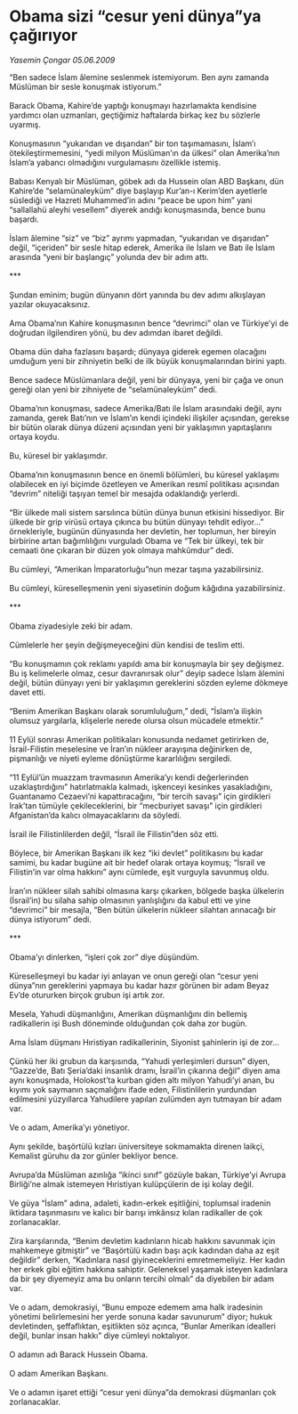 # Obama sizi “cesur yeni dünya”ya çağırıyor

*Yasemin Çongar 05.06.2009*

<div class="taraf_structure_2col_1zq">
<div class="margen_n">



 <p>“Ben sadece İslam âlemine seslenmek istemiyorum. Ben aynı zamanda Müslüman bir sesle konuşmak istiyorum.” <br/><br/>Barack Obama, Kahire’de yaptığı konuşmayı hazırlamakta kendisine yardımcı olan uzmanları, geçtiğimiz haftalarda birkaç kez bu sözlerle uyarmış. <br/><br/>Konuşmasının “yukarıdan ve dışarıdan” bir ton taşımamasını, İslam’ı ötekileştirmemesini, “yedi milyon Müslüman’ın da ülkesi” olan Amerika’nın İslam’a yabancı olmadığını vurgulamasını özellikle istemiş. <br/><br/>Babası Kenyalı bir Müslüman, göbek adı da Hussein olan ABD Başkanı, dün Kahire’de “selamünaleyküm” diye başlayıp Kur’an-ı Kerim’den ayetlerle süslediği ve Hazreti Muhammed’in adını “peace be upon him” yani “sallallahü aleyhi vesellem” diyerek andığı konuşmasında, bence bunu başardı. <br/><br/>İslam âlemine “siz” ve “biz” ayrımı yapmadan, “yukarıdan ve dışarıdan” değil, “içeriden” bir sesle hitap ederek, Amerika ile İslam ve Batı ile İslam arasında “yeni bir başlangıç” yolunda dev bir adım attı. <br/><br/>*** <br/><br/>Şundan eminim; bugün dünyanın dört yanında bu dev adımı alkışlayan yazılar okuyacaksınız. <br/><br/>Ama Obama’nın Kahire konuşmasının bence “devrimci” olan ve Türkiye’yi de doğrudan ilgilendiren yönü, bu dev adımdan ibaret değildi. <br/><br/>Obama dün daha fazlasını başardı; dünyaya giderek egemen olacağını umduğum yeni bir zihniyetin belki de ilk büyük konuşmalarından birini yaptı. <br/><br/>Bence sadece Müslümanlara değil, yeni bir dünyaya, yeni bir çağa ve onun gereği olan yeni bir zihniyete de “selamünaleyküm” dedi. <br/><br/>Obama’nın konuşması, sadece Amerika/Batı ile İslam arasındaki değil, aynı zamanda, gerek Batı’nın ve İslam’ın kendi içindeki ilişkiler açısından, gerekse bir bütün olarak dünya düzeni açısından yeni bir yaklaşımın yapıtaşlarını ortaya koydu. <br/><br/>Bu, küresel bir yaklaşımdır. <br/><br/>Obama’nın konuşmasının bence en önemli bölümleri, bu küresel yaklaşımı olabilecek en iyi biçimde özetleyen ve Amerikan resmî politikası açısından “devrim” niteliği taşıyan temel bir mesajda odaklandığı yerlerdi. <br/><br/>“Bir ülkede mali sistem sarsılınca bütün dünya bunun etkisini hissediyor. Bir ülkede bir grip virüsü ortaya çıkınca bu bütün dünyayı tehdit ediyor...” örnekleriyle, bugünün dünyasında her devletin, her toplumun, her bireyin birbirine artan bağımlılığını vurguladı Obama ve “Tek bir ülkeyi, tek bir cemaati öne çıkaran bir düzen yok olmaya mahkûmdur” dedi. <br/><br/>Bu cümleyi, “Amerikan İmparatorluğu”nun mezar taşına yazabilirsiniz. <br/><br/>Bu cümleyi, küreselleşmenin yeni siyasetinin doğum kâğıdına yazabilirsiniz. <br/><br/>*** <br/><br/>Obama ziyadesiyle zeki bir adam. <br/><br/>Cümlelerle her şeyin değişmeyeceğini dün kendisi de teslim etti. <br/><br/>“Bu konuşmamın çok reklamı yapıldı ama bir konuşmayla bir şey değişmez. Bu iş kelimelerle olmaz, cesur davranırsak olur” deyip sadece İslam âlemini değil, bütün dünyayı yeni bir yaklaşımın gereklerini sözden eyleme dökmeye davet etti. <br/><br/>“Benim Amerikan Başkanı olarak sorumluluğum,” dedi, “İslam’a ilişkin olumsuz yargılarla, klişelerle nerede olursa olsun mücadele etmektir.” <br/><br/>11 Eylül sonrası Amerikan politikaları konusunda nedamet getirirken de, İsrail-Filistin meselesine ve İran’ın nükleer arayışına değinirken de, pişmanlığı ve niyeti eyleme dönüştürme kararlılığını sergiledi. <br/><br/>“11 Eylül’ün muazzam travmasının Amerika’yı kendi değerlerinden uzaklaştırdığını” hatırlatmakla kalmadı, işkenceyi kesinkes yasakladığını, Guantanamo Cezaevi’ni kapattıracağını, “bir tercih savaşı” için girdikleri Irak’tan tümüyle çekileceklerini, bir “mecburiyet savaşı” için girdikleri Afganistan’da kalıcı olmayacaklarını da söyledi. <br/><br/>İsrail ile Filistinlilerden değil, “İsrail ile Filistin”den söz etti. <br/><br/>Böylece, bir Amerikan Başkanı ilk kez “iki devlet” politikasını bu kadar samimi, bu kadar bugüne ait bir hedef olarak ortaya koymuş; “İsrail ve Filistin’in var olma hakkını” aynı cümlede, eşit vurguyla savunmuş oldu. <br/><br/>İran’ın nükleer silah sahibi olmasına karşı çıkarken, bölgede başka ülkelerin (İsrail’in) bu silaha sahip olmasının yanlışlığını da kabul etti ve yine “devrimci” bir mesajla, “Ben bütün ülkelerin nükleer silahtan arınacağı bir dünya istiyorum” dedi. <br/><br/>*** <br/><br/>Obama’yı dinlerken, “işleri çok zor” diye düşündüm. <br/><br/>Küreselleşmeyi bu kadar iyi anlayan ve onun gereği olan “cesur yeni dünya”nın gereklerini yapmaya bu kadar hazır görünen bir adam Beyaz Ev’de otururken birçok grubun işi artık zor. <br/><br/>Mesela, Yahudi düşmanlığını, Amerikan düşmanlığını din bellemiş radikallerin işi Bush döneminde olduğundan çok daha zor bugün. <br/><br/>Ama İslam düşmanı Hıristiyan radikallerinin, Siyonist şahinlerin işi de zor... <br/><br/>Çünkü her iki grubun da karşısında, “Yahudi yerleşimleri dursun” diyen, “Gazze’de, Batı Şeria’daki insanlık dramı, İsrail’in çıkarına değil” diyen ama aynı konuşmada, Holokost’ta kurban giden altı milyon Yahudi’yi anan, bu kıyımı yok saymanın saçmalığını ifade eden, Filistinlilerin yurdundan edilmesini yüzyıllarca Yahudilere yapılan zulümden ayrı tutmayan bir adam var. <br/><br/>Ve o adam, Amerika’yı yönetiyor. <br/><br/>Aynı şekilde, başörtülü kızları üniversiteye sokmamakta direnen laikçi, Kemalist güruhu da zor günler bekliyor bence.<br/><br/>Avrupa’da Müslüman azınlığa “ikinci sınıf” gözüyle bakan, Türkiye’yi Avrupa Birliği’ne almak istemeyen Hıristiyan kulüpçülerin de işi kolay değil. <br/><br/>Ve güya “İslam” adına, adaleti, kadın-erkek eşitliğini, toplumsal iradenin iktidara taşınmasını ve kalıcı bir barışı imkânsız kılan radikaller de çok zorlanacaklar. <br/><br/>Zira karşılarında, “Benim devletim kadınların hicab hakkını savunmak için mahkemeye gitmiştir” ve “Başörtülü kadın başı açık kadından daha az eşit değildir” derken, “Kadınlara nasıl giyineceklerini emretmemeliyiz. Her kadın her erkek gibi eğitim hakkına sahiptir. Geleneksel yaşamak isteyen kadınlara da bir şey diyemeyiz ama bu onların tercihi olmalı” da diyebilen bir adam var. <br/><br/>Ve o adam, demokrasiyi, “Bunu empoze edemem ama halk iradesinin yönetimi belirlemesini her yerde sonuna kadar savunurum” diyor; hukuk devletinden, şeffaflıktan, eşitlikten söz açınca, “Bunlar Amerikan idealleri değil, bunlar insan hakkı” diye cümleyi noktalıyor. <br/><br/>O adamın adı Barack Hussein Obama. <br/><br/>O adam Amerikan Başkanı.<br/><br/>Ve o adamın işaret ettiği “cesur yeni dünya”da demokrasi düşmanları çok zorlanacaklar.</p>
<br/>
<br/>
<br/>



<br/>


<div id="taraf_not">
</div>

</div>


</div>
